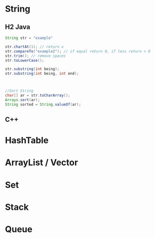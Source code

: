 # String
## H2 Java
```java
String str = "example"

str.chartAt(1); // return x
str.compareTo("example2"); // if equal return 0, if less return > 0
str.trim(); // remove spaces
str.toLowerCase();

str.substring(int being);
str.substring(int being, int end);



//Sort String
char[] ar = str.toCharArray();
Arrays.sort(ar);
String sorted = String.valueOf(ar);
```

## C++

# HashTable
# ArrayList / Vector
# Set
# Stack
# Queue


